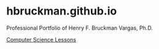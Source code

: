 # hbruckman.github.io
Professional Portfolio of Henry F. Bruckman Vargas, Ph.D.

[Computer Science Lessons](https://hbruckman.github.io/ComputerScienceLessons/)
